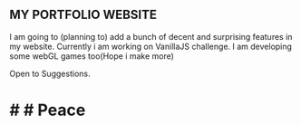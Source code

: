 ## MY PORTFOLIO WEBSITE

I am going to (planning to) add a bunch of decent and surprising features in my website.
Currently i am working on VanillaJS challenge.
I am developing some webGL games too(Hope i make more)

Open to Suggestions.

# # # Peace
